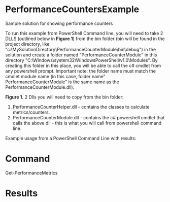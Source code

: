# PerformanceCountersExample
Sample solution for showing performance counters

To run this example from PowerShell Command line, you will need to take 2 DLLS (outlined below in **Figure 1**) from the bin folder (bin will be found in the project directory, like "c:\MySolutionDirectory\PerformanceCounterModule\bin\debug\") in the solution and create a folder named "PerformanceCounterModule" in this directory "C:\Windows\system32\WindowsPowerShell\v1.0\Modules\". By creating this folder in this place, you will be able to call the c# cmdlet from any powershell prompt. Important note: the folder name must match the cmdlet module name (in this case, folder name" PerformanceCounterModule" is the same name as the PerformanceCounterModule.dll).

**Figure 1.**
2 Dlls you will need to copy from the bin folder:
1. PerformanceCounterHelper.dll - contains the classes to calculate metrics/counters.
2. PerformanceCounterModule.dll - contains the c# powershell cmdlet that calls the above dll - this is what you will call from powershell command line.

Example usage from a PowerShell Command Line with results:

# Command
Get-PerformanceMetrics 

# Results
